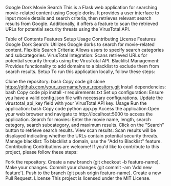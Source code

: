 Google Dork Movie Search
This is a Flask web application for searching movie-related content using Google dorks. It provides a user interface to input movie details and search criteria, then retrieves relevant search results from Google. Additionally, it offers a feature to scan the retrieved URLs for potential security threats using the VirusTotal API.

Table of Contents
Features
Setup
Usage
Contributing
License
Features
Google Dork Search: Utilizes Google dorks to search for movie-related content.
Flexible Search Criteria: Allows users to specify search categories and subcategories.
VirusTotal Integration: Scans retrieved URLs for potential security threats using the VirusTotal API.
Blacklist Management: Provides functionality to add domains to a blacklist to exclude them from search results.
Setup
To run this application locally, follow these steps:

Clone the repository:
bash
Copy code
git clone https://github.com/your_username/your_repository.git
Install dependencies:
bash
Copy code
pip install -r requirements.txt
Set up configuration:
Ensure you have a valid config.json file with necessary configurations.
Update the virustotal_api_key field with your VirusTotal API key.
Usage
Run the application:
bash
Copy code
python app.py
Access the application:Open your web browser and navigate to http://localhost:5000 to access the application.
Search for movies:
Enter the movie name, length, search category, search subcategory, and maximum results.
Click on the "Search" button to retrieve search results.
View scan results:
Scan results will be displayed indicating whether the URLs contain potential security threats.
Manage blacklist:
To blacklist a domain, use the "Add to Blacklist" feature.
Contributing
Contributions are welcome! If you'd like to contribute to this project, please follow these steps:

Fork the repository.
Create a new branch (git checkout -b feature-name).
Make your changes.
Commit your changes (git commit -am 'Add new feature').
Push to the branch (git push origin feature-name).
Create a new Pull Request.
License
This project is licensed under the MIT License.
